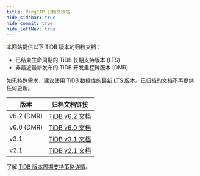 ```yaml
---
title: PingCAP 归档文档站
hide_sidebar: true
hide_commit: true
hide_leftNav: true
---
```


<DocHomeContainer title="PingCAP 归档文档" subTitle="访问 TiDB 数据库的归档文档" archive>

<DocHomeSection label="TiDB" anchor="tidb" id="tidb">
  
本网站提供以下 TiDB 版本的归档文档：

- 已结束生命周期的 TiDB 长期支持版本 (LTS)
- 非最近最新发布的 TiDB 开发里程碑版本 (DMR)

如无特殊需求，建议使用 TiDB 数据库的[最新 LTS 版本](https://docs.pingcap.com/tidb/stable/)。已归档的文档不再提供任何更新。

| 版本    | 归档文档链接                                                  |
| ---------- | -------------------------------------------------------------- |
| v6.2 (DMR) | [TiDB v6.2 文档](https://docs.pingcap.com/zh/tidb/v6.2) |
| v6.0 (DMR) | [TiDB v6.0 文档](https://docs.pingcap.com/zh/tidb/v6.0) |
| v3.1       | [TiDB v3.1 文档](https://docs.pingcap.com/zh/tidb/v3.1) |
| v2.1       | [TiDB v2.1 文档](https://docs.pingcap.com/zh/tidb/v2.1) |

了解 [TiDB 版本周期支持策略详情](https://cn.pingcap.com/tidb-release-support-policy)。
  
</DocHomeSection>

</DocHomeContainer>